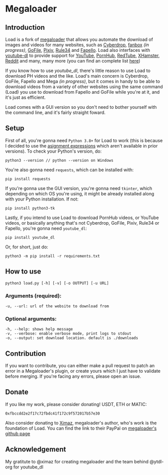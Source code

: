# Megaloader

## Introduction
Load is a fork of [megaloader](https://github.com/Ximaz/megaloader) that
allows you automate the download of images and videos for many websites, such as [Cyberdrop](http://www.cyberdrop.me/), [fanbox](https://www.fanbox.cc) *(in progress)*, [GoFile](http://www.gofile.io/), [Pixiv](http://www.pixiv.net/), [Rule34](http://www.rule34.xxx/) and [Fapello](http://www.fapello.com/). Load also interfaces with [youtube-dl](https://github.com/ytdl-org/youtube-dl) to provide support for [YouTube](https://youtube.com/), [PornHub](https://pornhub.com), [RedTube](https://www.redtube.com/), [XHamster](https://xhamster.com/), [Reddit](https://reddit.com) and many, many more (you can find an complete list [here](https://github.com/ummeuropa/load/blob/main/ydl.txt))

If you know how to use *youtube_dl*, there's little reason to use Load to download PH videos and the like. Load's main concern is Cyberdrop, GoFile, Fapello and Mega *(in progress)*, but it comes in handy to be able to download videos from a variety of other websites using the same command (Load) you use to download from Fapello and GoFile while you're at it, and it's just as efficient.

Load comes with a GUI version so you don't need to bother yourself with the command line, and it's fairly straight foward.

## Setup

First of all, you're gonna need `Python 3.8+` for Load to work (this is because I decided to use the [asignment expressions](https://docs.python.org/3/reference/expressions.html#assignment-expressions) which aren't available in prior versions). To check your Python's version, do:
```
python3 --version // python --version on Windows
```

You're also gonna need `requests`, which can be installed with:
```
pip install requests
```
If you're gonna use the GUI version, you're gonna need `tkinter`, which depending on which OS you're using, it might be already installed along with your Python installation. If not:
```
pip install python3-tk
```
Lastly, if you intend to use Load to download PornHub videos, or YouTube videos, or basically anything that's not Cyberdrop, GoFile, Pixiv, Rule34 or Fapello, you're gonna need `youtube_dl`:
```
pip install youtube_dl
```
Or, for short, just do:
```
python3 -m pip install -r requirements.txt
```
## How to use

```
python3 load.py [-h] [-v] [-o OUTPUT] [-u URL]
```
### Arguments (required):
```
-u, --url: url of the website to download from
```

### Optional arguments:
```
-h, --help: shows help message
-v, --verbose: enable verbose mode, print logs to stdout
-o, --output: set download location. default is ./downloads
```

## Contribution
If you want to contribute, you can either make a pull request to patch an error in a Megaloader's plugin, or create yours which I just have to validate before merging. If you're facing any errors, please open an issue.

## Donate
If you like my work, please consider donating! USDT, ETH or MATIC:
```
0xfbccdd2e2f17c72fbdc41f172c9f572017b57e30
```

Also consider donating to [Ximaz](https://github.com/Ximaz), megaloader's author, who's work is the foundation of Load. You can find the link to their PayPal on [megaloader's github page]((https://github.com/Ximaz/megaloader))

## Acknowledgement
My gratitute to @ximaz for creating megaloader and the team behind @ytdl-org for youtube_dl